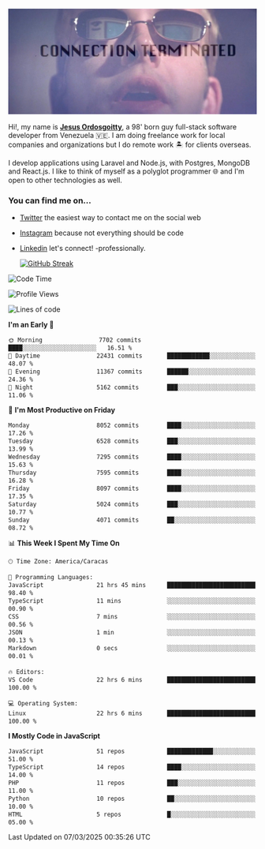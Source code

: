 ![hackers movie reference](./disconnected.jpg)

Hi!, my name is [**Jesus Ordosgoitty**](https://jodaz.dev), a 98' born guy full-stack software developer from Venezuela 🇻🇪. I am doing freelance work for local companies and organizations but I do remote work 🏝️ for clients overseas. 

I develop applications using Laravel and Node.js, with Postgres, MongoDB and React.js. I like to think of myself as a polyglot programmer 🌐 and I'm open to other technologies as well.

### You can find me on...

- [Twitter](https://twitter.com/jodaz_) the easiest way to contact me on the social web
- [Instagram](https://instagram.com/jodaz_) because not everything should be code
- [Linkedin](https://linkedin.com/in/jodaz) let's connect! -professionally.


    [![GitHub Streak](https://streak-stats.demolab.com?user=jodaz&theme=tokyonight)](https://git.io/streak-stats)

<!--START_SECTION:waka-->
![Code Time](http://img.shields.io/badge/Code%20Time-7%2C212%20hrs%2033%20mins-blue)

![Profile Views](http://img.shields.io/badge/Profile%20Views-0-blue)

![Lines of code](https://img.shields.io/badge/From%20Hello%20World%20I%27ve%20Written-83.0%20million%20lines%20of%20code-blue)

**I'm an Early 🐤** 

```text
🌞 Morning                7702 commits        ████░░░░░░░░░░░░░░░░░░░░░   16.51 % 
🌆 Daytime                22431 commits       ████████████░░░░░░░░░░░░░   48.07 % 
🌃 Evening                11367 commits       ██████░░░░░░░░░░░░░░░░░░░   24.36 % 
🌙 Night                  5162 commits        ███░░░░░░░░░░░░░░░░░░░░░░   11.06 % 
```
📅 **I'm Most Productive on Friday** 

```text
Monday                   8052 commits        ████░░░░░░░░░░░░░░░░░░░░░   17.26 % 
Tuesday                  6528 commits        ███░░░░░░░░░░░░░░░░░░░░░░   13.99 % 
Wednesday                7295 commits        ████░░░░░░░░░░░░░░░░░░░░░   15.63 % 
Thursday                 7595 commits        ████░░░░░░░░░░░░░░░░░░░░░   16.28 % 
Friday                   8097 commits        ████░░░░░░░░░░░░░░░░░░░░░   17.35 % 
Saturday                 5024 commits        ███░░░░░░░░░░░░░░░░░░░░░░   10.77 % 
Sunday                   4071 commits        ██░░░░░░░░░░░░░░░░░░░░░░░   08.72 % 
```


📊 **This Week I Spent My Time On** 

```text
🕑︎ Time Zone: America/Caracas

💬 Programming Languages: 
JavaScript               21 hrs 45 mins      █████████████████████████   98.40 % 
TypeScript               11 mins             ░░░░░░░░░░░░░░░░░░░░░░░░░   00.90 % 
CSS                      7 mins              ░░░░░░░░░░░░░░░░░░░░░░░░░   00.56 % 
JSON                     1 min               ░░░░░░░░░░░░░░░░░░░░░░░░░   00.13 % 
Markdown                 0 secs              ░░░░░░░░░░░░░░░░░░░░░░░░░   00.01 % 

🔥 Editors: 
VS Code                  22 hrs 6 mins       █████████████████████████   100.00 % 

💻 Operating System: 
Linux                    22 hrs 6 mins       █████████████████████████   100.00 % 
```

**I Mostly Code in JavaScript** 

```text
JavaScript               51 repos            █████████████░░░░░░░░░░░░   51.00 % 
TypeScript               14 repos            ████░░░░░░░░░░░░░░░░░░░░░   14.00 % 
PHP                      11 repos            ███░░░░░░░░░░░░░░░░░░░░░░   11.00 % 
Python                   10 repos            ██░░░░░░░░░░░░░░░░░░░░░░░   10.00 % 
HTML                     5 repos             █░░░░░░░░░░░░░░░░░░░░░░░░   05.00 % 
```




 Last Updated on 07/03/2025 00:35:26 UTC
<!--END_SECTION:waka-->
